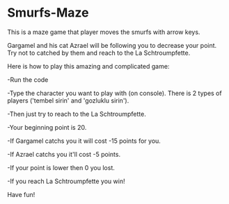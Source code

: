 # Smurfs-Maze
This is a maze game that player moves the smurfs with arrow keys.

Gargamel and his cat Azrael will be following you to decrease your point. Try not to catched by them and reach to the La Schtroumpfette.

Here is how to play this amazing and complicated game:

-Run the code

-Type the character you want to play with (on console). There is 2 types of players ('tembel sirin' and 'gozluklu sirin').

-Then just try to reach to the La Schtroumpfette.

-Your beginning point is 20.

-If Gargamel catchs you it will cost -15 points for you.

-If Azrael catchs you it'll cost -5 points.

-If your point is lower then 0 you lost.

-If you reach La Schtroumpfette you win!

Have fun!
